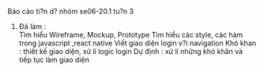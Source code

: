 Báo cáo ti?n d? nhóm se06-20.1 tu?n 3
1. Ðã làm :  
Tìm hiểu Wireframe, Mockup, Prototype
Tìm hiểu các style, các hàm trong javascript ,react native
Viết giao diện login v?i navigation 
Khó khan : thiết kế giao diện, xử lí logic login
Dự định : xử lí những khó khăn và tiếp tục làm giao diện
